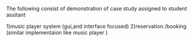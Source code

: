 The following consist of demonstration of case study assigned to student assitant 

1)music player system (gui,and interface focused)
2)reservation /booking (similar implementaion like music player )
